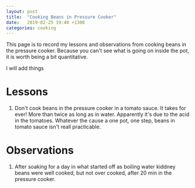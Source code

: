 ```yaml
---
layout: post
title:  "Cooking Beans in Pressure Cooker"
date:   2019-02-25 19:40 +1300
categories: cooking
---
```

This page is to record my lessons and observations from cooking beans in the pressure cooker. Because you can't see what is going on inside the pot, it is worth being a bit quantitative.

I will add things 

# Lessons

1. Don't cook beans in the pressure cooker in a tomato sauce. It takes for ever! More than twice as long as in water. Apparently it's due to the acid in the tomatoes. Whatever the cause a one pot, one step, beans in tomato sauce isn't reall practicable. 

# Observations
1. After soaking for a day in what started off as boiling water kiddney beans were well cooked, but not over cooked, after 20 min in the pressure cooker.

